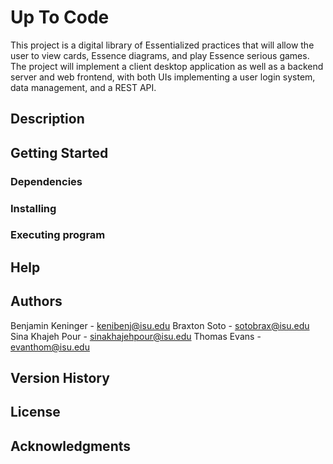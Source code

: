 # Up To Code

This project is a digital library of Essentialized practices that will allow the user to view cards, Essence diagrams, and play Essence serious games. The project will implement a client desktop application as well as a backend server and web frontend, with both UIs implementing a user login system, data management, and a REST API.
## Description


## Getting Started

### Dependencies

### Installing

### Executing program

## Help

## Authors
Benjamin Keninger - kenibenj@isu.edu
Braxton Soto - sotobrax@isu.edu
Sina Khajeh Pour - sinakhajehpour@isu.edu
Thomas Evans - evanthom@isu.edu

## Version History

## License

## Acknowledgments
